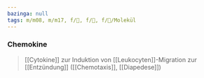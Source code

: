 ```yaml
---
bazinga: null
tags: m/m08, m/m17, f/🧪, f/💉, f/🧪/Molekül
---
```

### Chemokine
> [[Cytokine]] zur Induktion von [[Leukocyten]]-Migration zur [[Entzündung]] ([[Chemotaxis]], [[Diapedese]]) 